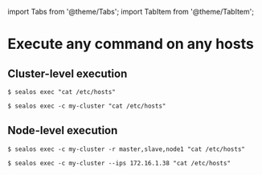 import Tabs from '@theme/Tabs';
import TabItem from '@theme/TabItem';

# Execute any command on any hosts

## Cluster-level execution

<Tabs groupId="exec_type_cluster">
  <TabItem value="exec_default" label="Default" default>

```shell
$ sealos exec "cat /etc/hosts"
```

  </TabItem>
  <TabItem value="exec_cluster" label="Specify cluster">

```shell
$ sealos exec -c my-cluster "cat /etc/hosts"
```

  </TabItem>
</Tabs>

## Node-level execution

<Tabs groupId="exec_type_node">
  <TabItem value="role_label" label="Role label" default>

```shell
$ sealos exec -c my-cluster -r master,slave,node1 "cat /etc/hosts"
```

  </TabItem>
  <TabItem value="ips" label="IPs">

```shell
$ sealos exec -c my-cluster --ips 172.16.1.38 "cat /etc/hosts"
```

  </TabItem>
</Tabs>
